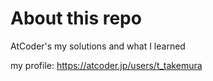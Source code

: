 # About this repo

AtCoder's my solutions and what I learned

my profile: https://atcoder.jp/users/t_takemura
